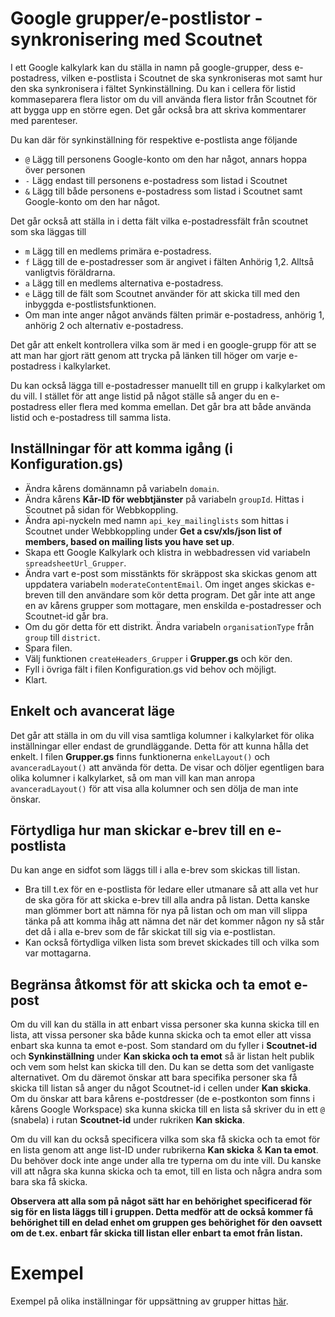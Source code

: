 # Google grupper/e-postlistor - synkronisering med Scoutnet
I ett Google kalkylark kan du ställa in namn på google-grupper, dess e-postadress,
vilken e-postlista i Scoutnet de ska synkroniseras mot samt hur den ska synkronisera
i fältet Synkinställning.
Du kan i cellera för listid kommaseparera flera listor om du vill använda flera listor
från Scoutnet för att bygga upp en större egen. Det går också bra att skriva kommentarer
med parenteser.

Du kan där för synkinställning för respektive e-postlista ange följande
- `@` Lägg till personens Google-konto om den har något, annars hoppa över personen
- `-` Lägg endast till personens e-postadress som listad i Scoutnet
- `&` Lägg till både personens e-postadress som listad i Scoutnet samt Google-konto
  om den har något.

Det går också att ställa in i detta fält vilka e-postadressfält från scoutnet
som ska läggas till
- `m` Lägg till en medlems primära e-postadress.
- `f` Lägg till de e-postadresser som är angivet i fälten Anhörig 1,2.
  Alltså vanligtvis föräldrarna.
- `a` Lägg till en medlems alternativa e-postadress.
- `e` Lägg till de fält som Scoutnet använder för att skicka till med
  den inbyggda e-postlistsfunktionen.
- Om man inte anger något används fälten primär e-postadress, anhörig 1,
  anhörig 2 och alternativ e-postadress.

Det går att enkelt kontrollera vilka som är med i en google-grupp för att se att
man har gjort rätt genom att trycka på länken till höger om varje e-postadress i kalkylarket.

Du kan också lägga till e-postadresser manuellt till en grupp i kalkylarket om du vill.
I stället för att ange listid på något ställe så anger du en e-postadress eller flera med
komma emellan. Det går bra att både använda listid och e-postadress till samma lista.

## Inställningar för att komma igång (i Konfiguration.gs)
- Ändra kårens domännamn på variabeln `domain`.
- Ändra kårens **Kår-ID för webbtjänster** på variabeln `groupId`. Hittas i Scoutnet på sidan för
  Webbkoppling.
- Ändra api-nyckeln med namn `api_key_mailinglists` som hittas i Scoutnet under
  Webbkoppling under **Get a csv/xls/json list of members, based on mailing lists you have set up**.
- Skapa ett Google Kalkylark och klistra in webbadressen vid variabeln `spreadsheetUrl_Grupper`.
- Ändra vart e-post som misstänkts för skräppost ska skickas genom att uppdatera variabeln
  `moderateContentEmail`. Om inget anges skickas e-breven till den användare som kör detta program.
  Det går inte att ange en av kårens grupper som mottagare, men enskilda e-postadresser och
  Scoutnet-id går bra.
- Om du gör detta för ett distrikt. Ändra variabeln `organisationType` från `group` till `district`.
- Spara filen.
- Välj funktionen `createHeaders_Grupper` i **Grupper.gs** och kör den.
- Fyll i övriga fält i filen Konfiguration.gs vid behov och möjligt.
- Klart.

## Enkelt och avancerat läge
Det går att ställa in om du vill visa samtliga kolumner i kalkylarket för olika
inställningar eller endast de grundläggande. Detta för att kunna hålla det enkelt.
I filen **Grupper.gs** finns funktionerna `enkelLayout()` och `avanceradLayout()` att använda för detta.
De visar och döljer egentligen bara olika kolumner i kalkylarket, så om man vill
kan man anropa `avanceradLayout()` för att visa alla kolumner och sen dölja de man inte önskar.

## Förtydliga hur man skickar e-brev till en e-postlista
Du kan ange en sidfot som läggs till i alla e-brev som skickas till listan.
- Bra till t.ex för en e-postlista för ledare eller utmanare så att alla vet hur de ska göra för att skicka e-brev till alla andra på listan. Detta kanske man glömmer bort att nämna för nya på listan och om man vill
slippa tänka på att komma ihåg att nämna det när det kommer någon ny så står det då i
alla e-brev som de får skickat till sig via e-postlistan.
- Kan också förtydliga vilken lista som brevet skickades till och vilka som var mottagarna.

## Begränsa åtkomst för att skicka och ta emot e-post
Om du vill kan du ställa in att enbart vissa personer ska kunna skicka till en lista,
att vissa personer ska både kunna skicka och ta emot eller att vissa enbart ska kunna
ta emot e-post.
Som standard om du fyller i **Scoutnet-id** och **Synkinställning** under **Kan skicka och ta emot** så är listan helt publik och vem som helst kan skicka till den. Du kan se detta
som det vanligaste alternativet.
Om du däremot önskar att bara specifika personer ska få skicka till listan så anger du
något Scoutnet-id i cellen under **Kan skicka**. Om du önskar att bara kårens e-postdresser
(de e-postkonton som finns i kårens Google Workspace) ska kunna skicka till en lista så skriver
du in ett `@` (snabela) i rutan **Scoutnet-id** under rukriken **Kan skicka**.

Om du vill kan du också specificera vilka som ska få skicka och ta emot för en lista genom
att ange list-ID under rubrikerna **Kan skicka** & **Kan ta emot**. Du behöver dock inte ange
under alla tre typerna om du inte vill. Du kanske vill att några ska kunna skicka och ta emot,
till en lista och några andra som bara ska få skicka.

**Observera att alla som på något sätt har en behörighet specificerad för sig för en lista läggs till i gruppen. Detta medför att de också kommer få behörighet till en delad enhet om gruppen ges behörighet för den oavsett om de t.ex. enbart får skicka till listan eller enbart ta emot från listan.**

# Exempel
Exempel på olika inställningar för uppsättning av grupper hittas [här](./Grupper-Hur-gör-jag-för-att).
